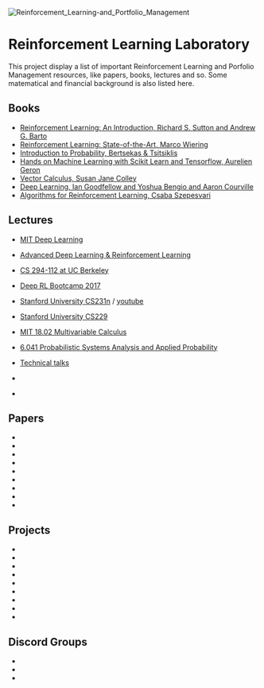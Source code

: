 ![Reinforcement_Learning-and_Portfolio_Management](https://img.shields.io/badge/Reinforcement_Learning-and_Portfolio_Management-c2c505.svg?colorA=ca20c0&longCache=true&style=for-the-badge "Reinforcement_Learning-and_Portfolio_Management")

# Reinforcement Learning Laboratory

This project display a list of important Reinforcement Learning and Porfolio Management resources, like papers, books, lectures and so. Some matematical and financial background is also listed here.
  
## Books
* [Reinforcement Learning: An Introduction, Richard S. Sutton and Andrew G. Barto](https://web.stanford.edu/class/psych209/Readings/SuttonBartoIPRLBook2ndEd.pdf)
* [Reinforcement Learning: State-of-the-Art, Marco Wiering](/books/ReinforcementLearningState-of-the-Art.pdf)
* [Introduction to Probability, Bertsekas & Tsitsiklis](/books/Math--Bertsekas_Tsitsiklis_Introduction_to_probability.pdf)
* [Hands on Machine Learning with Scikit Learn and Tensorflow, Aurelien Geron](/books/Hands%20on%20Machine%20Learning%20with%20Scikit%20Learn%20and%20Tensorflow.pdf)
* [Vector Calculus, Susan Jane Colley](/books/Vector%20Calculus.pdf)
* [Deep Learning, Ian Goodfellow and Yoshua Bengio and Aaron Courville](/books/deeplearningbook.pdf)
* [Algorithms for Reinforcement Learning, Csaba Szepesvari](/books/RLAlgsInMDPs.pdf)

## Lectures
* [MIT Deep Learning](https://www.youtube.com/playlist?list=PLrAXtmErZgOeiKm4sgNOknGvNjby9efdf)
* [Advanced Deep Learning & Reinforcement Learning](https://www.youtube.com/playlist?list=PLqYmG7hTraZDNJre23vqCGIVpfZ_K2RZs)
* [CS 294-112 at UC Berkeley](http://rail.eecs.berkeley.edu/deeprlcourse/)
* [Deep RL Bootcamp 2017](https://www.youtube.com/playlist?list=PLAdk-EyP1ND8MqJEJnSvaoUShrAWYe51U)
* [Stanford University CS231n](http://cs231n.github.io/) / [youtube](https://www.youtube.com/playlist?list=PLC1qU-LWwrF64f4QKQT-Vg5Wr4qEE1Zxk)
* [Stanford University CS229](https://www.youtube.com/playlist?list=PLA89DCFA6ADACE599)
* [MIT 18.02 Multivariable Calculus](https://www.youtube.com/playlist?list=PL4C4C8A7D06566F38)
* [6.041 Probabilistic Systems Analysis and Applied Probability](https://www.youtube.com/playlist?list=PLUl4u3cNGP61MdtwGTqZA0MreSaDybji8)
* [Technical talks](https://www.youtube.com/playlist?list=PLqYmG7hTraZCuaG0h0DDn_YPleGLLAEkK)

* []()
* []()


## Papers
* []()
* []()
* []()
* []()
* []()
* []()
* []()
* []()
* []()

## Projects
* []()
* []()
* []()
* []()
* []()
* []()
* []()
* []()
* []()

## Discord Groups

* []()
* []()
* []()
